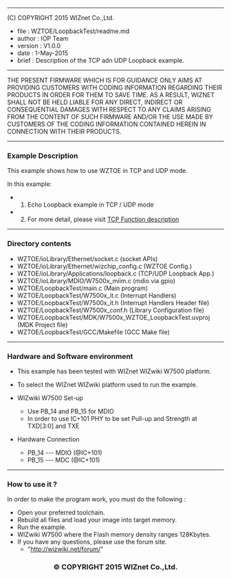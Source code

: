 --------------------------------
(C) COPYRIGHT 2015 WIZnet Co.,Ltd.

  * file    : WZTOE/LoopbackTest/readme.md
  * author  : IOP Team
  * version : V1.0.0
  * date    : 1-May-2015
  * brief   : Description of the TCP adn UDP Loopback example.
******************************************************************************
THE PRESENT FIRMWARE WHICH IS FOR GUIDANCE ONLY AIMS AT PROVIDING CUSTOMERS WITH CODING INFORMATION REGARDING THEIR PRODUCTS IN ORDER FOR THEM TO SAVE TIME. AS A RESULT, WIZNET SHALL NOT BE HELD LIABLE FOR ANY DIRECT, INDIRECT OR CONSEQUENTIAL DAMAGES WITH RESPECT TO ANY CLAIMS ARISING FROM THE CONTENT OF SUCH FIRMWARE AND/OR THE USE MADE BY CUSTOMERS OF THE CODING INFORMATION CONTAINED HEREIN IN CONNECTION WITH THEIR PRODUCTS.
******************************************************************************

### Example Description

This example shows how to use WZTOE in TCP and UDP mode.

In this example:

  - 1) Echo Loopback example in TCP / UDP mode
  - 2) For more detail, please visit [TCP Function description](http://wizwiki.net/wiki/doku.php?id=products:w7500:tcp_function)
______________________________________________________________________________

### Directory contents

  - WZTOE/ioLibrary/Ethernet/socket.c                        (socket APIs)
  - WZTOE/ioLibrary/Ethernet/wizchip_config.c                (WZTOE Config.)
  - WZTOE/ioLibrary/Applications/loopback.c                  (TCP/UDP Loopback App.)
  - WZTOE/ioLibrary/MDIO/W7500x_miim.c                       (mdio via gpio)
  - WZTOE/LoopbackTest/main.c                                (Main program)
  - WZTOE/LoopbackTest/W7500x_it.c                           (Interrupt Handlers)
  - WZTOE/LoopbackTest/W7500x_it.h                           (Interrupt Handlers Header file)
  - WZTOE/LoopbackTest/W7500x_conf.h                         (Library Configuration file)
  - WZTOE/LoopbackTest/MDK/W7500x_WZTOE_LoopbackTest.uvproj  (MDK Project file)
  - WZTOE/LoopbackTest/GCC/Makefile                          (GCC Make file)
______________________________________________________________________________

### Hardware and Software environment 

  - This example has been tested with WIZnet WIZwiki W7500 platform.
  - To select the WIZnet WIZwiki platform used to run the example.

  - WIZwiki W7500 Set-up
    - Use PB_14 and PB_15 for MDIO
    - In order to use IC+101 PHY to be set Pull-up and Strength at TXD[3:0] and TXE
    
  - Hardware Connection
    - PB_14 --- MDIO (@IC+101)
	- PB_15 --- MDC  (@IC+101)
  
______________________________________________________________________________

### How to use it ? 

In order to make the program work, you must do the following :

 - Open your preferred toolchain.
 - Rebuild all files and load your image into target memory.
 - Run the example.
 - WIZwiki W7500 where the Flash memory density ranges 128Kbytes.
 - If you have any questions, please use the forum site.
   - "http://wizwiki.net/forum/"

<h3><center>&copy; COPYRIGHT 2015 WIZnet Co.,Ltd.</center></h3>

